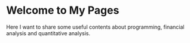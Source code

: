 # Welcome to My Pages

Here I want to share some useful contents about programming, financial analysis and quantitative analysis.



